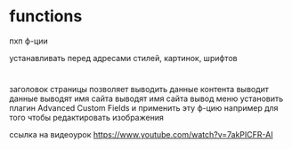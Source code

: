 # functions
пхп ф-ции
<?php bloginfo("template_directory");?> устанавливать перед адресами стилей, картинок, шрифтов
<h1><?php the_title(); ?></h1> заголовок страницы
<?php the_post(); ?> позволяет выводить данные контента
<?php the_content(); ?> выводит данные

<?php bloginfo('name'); ?> выводят имя сайта
<?php bloginfo('description'); ?> выводят имя сайта
<?php wp_nav_menu('primary'); ?> вывод меню
<?php the_field('image'); ?> установить плагин Advanced Custom Fields и применить эту ф-цию например для того чтобы редактировать изображения

<?php get_header() ;?>
<?php get_sidebar() ;?>
<?php get_footer() ;?>

ссылка на видеоурок https://www.youtube.com/watch?v=7akPICFR-AI
